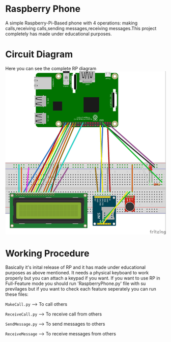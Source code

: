 # Raspberry Phone
A simple Raspberry-Pi-Based phone with 4 operations: making calls,receiving calls,sending messages,receiving messages.This project completely has made under educational purposes.

# Circuit Diagram
Here you can see the complete RP diagram 
![alt text](https://github.com/aliarabbasi5155/RaspberryPhone/blob/master/RaspberryPhone.jpg)

# Working Procedure
Basically it's inital release of RP and it has made under educational purposes as above mentioned.
It needs a physical keyboard to work properly but you can attach a keypad if you want.
If you want to use RP in Full-Feature mode you should run 'RaspberryPhone.py' file with  su previlages but if you want to check each feature seperately you can run these files:

`MakeCall.py` --> To call others

`ReceiveCall.py` --> To receive call from others

`SendMessage.py` --> To send messages to others

`ReceiveMessage` --> To receive messages from others

